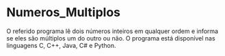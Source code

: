 # Numeros_Multiplos
O referido programa lê dois números inteiros em qualquer ordem e informa se eles são múltiplos um do outro ou não. O programa está disponível nas linguagens C, C++, Java, C# e Python.  

